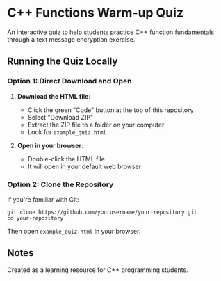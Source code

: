 # C++ Functions Warm-up Quiz

An interactive quiz to help students practice C++ function fundamentals through a text message encryption exercise.

## Running the Quiz Locally

### Option 1: Direct Download and Open

1. **Download the HTML file**:
   - Click the green "Code" button at the top of this repository
   - Select "Download ZIP"
   - Extract the ZIP file to a folder on your computer
   - Look for `example_quiz.html`

2. **Open in your browser**:
   - Double-click the HTML file
   - It will open in your default web browser

### Option 2: Clone the Repository

If you're familiar with Git:

```
git clone https://github.com/yourusername/your-repository.git
cd your-repository
```

Then open `example_quiz.html` in your browser.

## Notes
Created as a learning resource for C++ programming students.